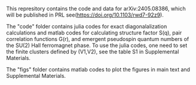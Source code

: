 This represitory contains the code and data for arXiv:2405.08386, which will be published in PRL see(https://doi.org/10.1103/rwd7-92z9).

The "code" folder contains julia codes for exact diagonalalization calculations and matlab codes for calculating structure factor S(q), pair correlation functions G(r), and emergent pseudospin quantum numbers of the SU(2) Hall ferromagnet phase.
To use the julia codes, one need to set the finite clusters defined by (V1,V2), see the table S1 in Supplemental Materials. 

The "figs" folder contains matlab codes to plot the figures in main text and Supplemental Materials.
